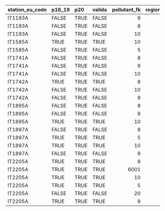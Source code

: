 

|station_eu_code |p16_19 |p20  |valida | pollutant_fk| region_id|regione    |provincia |
|:---------------|:------|:----|:------|------------:|---------:|:----------|:---------|
|IT1193A         |FALSE  |TRUE |FALSE  |            9|        17|BASILICATA |Potenza   |
|IT1193A         |FALSE  |TRUE |FALSE  |            8|        17|BASILICATA |Potenza   |
|IT1193A         |FALSE  |TRUE |FALSE  |           10|        17|BASILICATA |Potenza   |
|IT1585A         |TRUE   |TRUE |TRUE   |           10|        17|BASILICATA |Potenza   |
|IT1585A         |FALSE  |TRUE |FALSE  |            5|        17|BASILICATA |Potenza   |
|IT1741A         |FALSE  |TRUE |FALSE  |            8|        17|BASILICATA |Matera    |
|IT1741A         |FALSE  |TRUE |FALSE  |            9|        17|BASILICATA |Matera    |
|IT1741A         |FALSE  |TRUE |FALSE  |           10|        17|BASILICATA |Matera    |
|IT1742A         |TRUE   |TRUE |TRUE   |            8|        17|BASILICATA |Potenza   |
|IT1742A         |FALSE  |TRUE |FALSE  |           10|        17|BASILICATA |Potenza   |
|IT1742A         |FALSE  |TRUE |FALSE  |            9|        17|BASILICATA |Potenza   |
|IT1895A         |FALSE  |TRUE |FALSE  |            8|        17|BASILICATA |Matera    |
|IT1895A         |FALSE  |TRUE |FALSE  |            9|        17|BASILICATA |Matera    |
|IT1895A         |TRUE   |TRUE |TRUE   |           10|        17|BASILICATA |Matera    |
|IT1897A         |FALSE  |TRUE |FALSE  |            8|        17|BASILICATA |Potenza   |
|IT1897A         |TRUE   |TRUE |TRUE   |            5|        17|BASILICATA |Potenza   |
|IT1897A         |TRUE   |TRUE |TRUE   |           10|        17|BASILICATA |Potenza   |
|IT1897A         |FALSE  |TRUE |FALSE  |            9|        17|BASILICATA |Potenza   |
|IT2205A         |TRUE   |TRUE |TRUE   |            8|        17|BASILICATA |Potenza   |
|IT2205A         |TRUE   |TRUE |TRUE   |         6001|        17|BASILICATA |Potenza   |
|IT2205A         |TRUE   |TRUE |TRUE   |           10|        17|BASILICATA |Potenza   |
|IT2205A         |TRUE   |TRUE |TRUE   |            5|        17|BASILICATA |Potenza   |
|IT2205A         |FALSE  |TRUE |FALSE  |           20|        17|BASILICATA |Potenza   |
|IT2205A         |TRUE   |TRUE |TRUE   |            9|        17|BASILICATA |Potenza   |
